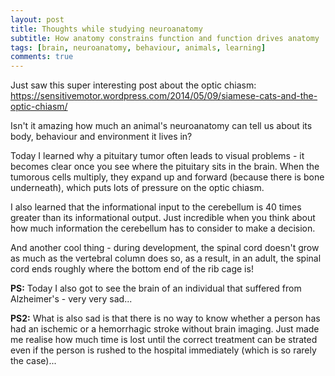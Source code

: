```yaml
---
layout: post
title: Thoughts while studying neuroanatomy 
subtitle: How anatomy constrains function and function drives anatomy
tags: [brain, neuroanatomy, behaviour, animals, learning]
comments: true
---
```


Just saw this super interesting post about the optic chiasm: 
<https://sensitivemotor.wordpress.com/2014/05/09/siamese-cats-and-the-optic-chiasm/>

Isn't it amazing how much an animal's neuroanatomy can tell us about its body, behaviour and environment it lives in?

Today I learned why a pituitary tumor often leads to visual problems - it becomes clear once you see where the pituitary sits in the brain. When the tumorous cells multiply, they expand up and forward (because there is bone underneath), which puts lots of pressure on the optic chiasm.

I also learned that the informational input to the cerebellum is 40 times greater than its informational output. Just incredible when you think about how much information the cerebellum has to consider to make a decision.

And another cool thing - during development, the spinal cord doesn't grow as much as the vertebral column does so, as a result, in an adult, the spinal cord ends roughly where the bottom end of the rib cage is!

**PS:** Today I also got to see the brain of an individual that suffered from Alzheimer's - very very sad... 

**PS2:** What is also sad is that there is no way to know whether a person has had an ischemic or a hemorrhagic stroke without brain imaging. Just made me realise how much time is lost until the correct treatment can be strated even if the person is rushed to the hospital immediately (which is so rarely the case)...
